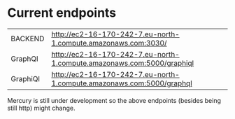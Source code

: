 # Current endpoints


|          |                                                                        |
|----------|------------------------------------------------------------------------|
| BACKEND  | http://ec2-16-170-242-7.eu-north-1.compute.amazonaws.com:3030/         |
| GraphQl  | http://ec2-16-170-242-7.eu-north-1.compute.amazonaws.com:5000/graphiql |
| GraphiQl | http://ec2-16-170-242-7.eu-north-1.compute.amazonaws.com:5000/graphql  |


Mercury is still under development so the above endpoints (besides being still http) might change.
